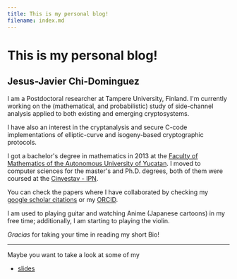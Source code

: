 ```yaml
---
title: This is my personal blog!
filename: index.md
--- 
```


# This is my personal blog!
## Jesus-Javier Chi-Dominguez
I am a Postdoctoral researcher at Tampere University, Finland. I'm currently working on the (mathematical, and probabilistic) study of side-channel analysis applied to both existing and emerging cryptosystems. 

I have also an interest in the cryptanalysis and secure C-code implementations of elliptic-curve and isogeny-based cryptographic protocols.

I got a bachelor's degree in mathematics in 2013 at the [Faculty of Mathematics of the Autonomous University of Yucatan](https://www.matematicas.uady.mx/). I moved to computer sciences for the master's and Ph.D. degrees, both of them were coursed at the [Cinvestav - IPN](https://www.cs.cinvestav.mx/en).

You can check the papers where I have collaborated by checking my [google scholar citations](https://scholar.google.com/citations?user=a3bmRrwAAAAJ) or my [ORCID](https://orcid.org/0000-0002-9753-7263).

I am used to playing guitar and watching Anime (Japanese cartoons) in my free time; additionally, I am starting to playing the violin.

_Gracias_ for taking your time in reading my short Bio!

---

Maybe you want to take a look at some of my
- [slides](slides.md)
